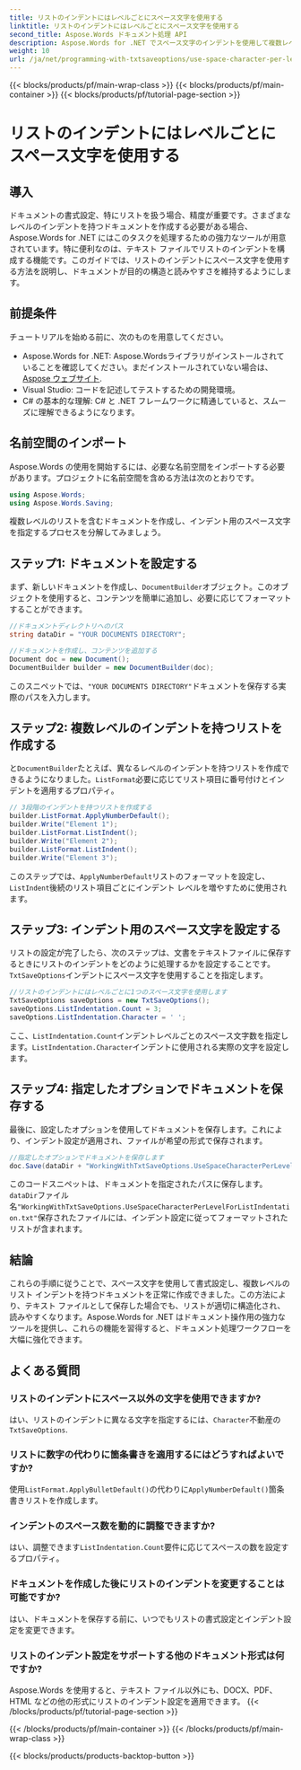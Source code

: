 ```yaml
---
title: リストのインデントにはレベルごとにスペース文字を使用する
linktitle: リストのインデントにはレベルごとにスペース文字を使用する
second_title: Aspose.Words ドキュメント処理 API
description: Aspose.Words for .NET でスペース文字のインデントを使用して複数レベルのリストを作成する方法を学びます。正確なドキュメントの書式設定のためのステップバイステップ ガイド。
weight: 10
url: /ja/net/programming-with-txtsaveoptions/use-space-character-per-level-for-list-indentation/
---
```


{{< blocks/products/pf/main-wrap-class >}}
{{< blocks/products/pf/main-container >}}
{{< blocks/products/pf/tutorial-page-section >}}

# リストのインデントにはレベルごとにスペース文字を使用する

## 導入

ドキュメントの書式設定、特にリストを扱う場合、精度が重要です。さまざまなレベルのインデントを持つドキュメントを作成する必要がある場合、Aspose.Words for .NET にはこのタスクを処理するための強力なツールが用意されています。特に便利なのは、テキスト ファイルでリストのインデントを構成する機能です。このガイドでは、リストのインデントにスペース文字を使用する方法を説明し、ドキュメントが目的の構造と読みやすさを維持するようにします。

## 前提条件

チュートリアルを始める前に、次のものを用意してください。

-  Aspose.Words for .NET: Aspose.Wordsライブラリがインストールされていることを確認してください。まだインストールされていない場合は、[Aspose ウェブサイト](https://releases.aspose.com/words/net/).
- Visual Studio: コードを記述してテストするための開発環境。
- C# の基本的な理解: C# と .NET フレームワークに精通していると、スムーズに理解できるようになります。

## 名前空間のインポート

Aspose.Words の使用を開始するには、必要な名前空間をインポートする必要があります。プロジェクトに名前空間を含める方法は次のとおりです。

```csharp
using Aspose.Words;
using Aspose.Words.Saving;
```

複数レベルのリストを含むドキュメントを作成し、インデント用のスペース文字を指定するプロセスを分解してみましょう。 

## ステップ1: ドキュメントを設定する

まず、新しいドキュメントを作成し、`DocumentBuilder`オブジェクト。このオブジェクトを使用すると、コンテンツを簡単に追加し、必要に応じてフォーマットすることができます。

```csharp
//ドキュメントディレクトリへのパス
string dataDir = "YOUR DOCUMENTS DIRECTORY";

//ドキュメントを作成し、コンテンツを追加する
Document doc = new Document();
DocumentBuilder builder = new DocumentBuilder(doc);
```

このスニペットでは、`"YOUR DOCUMENTS DIRECTORY"`ドキュメントを保存する実際のパスを入力します。

## ステップ2: 複数レベルのインデントを持つリストを作成する

と`DocumentBuilder`たとえば、異なるレベルのインデントを持つリストを作成できるようになりました。`ListFormat`必要に応じてリスト項目に番号付けとインデントを適用するプロパティ。

```csharp
// 3段階のインデントを持つリストを作成する
builder.ListFormat.ApplyNumberDefault();
builder.Write("Element 1");
builder.ListFormat.ListIndent();
builder.Write("Element 2");
builder.ListFormat.ListIndent();
builder.Write("Element 3");
```

このステップでは、`ApplyNumberDefault`リストのフォーマットを設定し、`ListIndent`後続のリスト項目ごとにインデント レベルを増やすために使用されます。

## ステップ3: インデント用のスペース文字を設定する

リストの設定が完了したら、次のステップは、文書をテキストファイルに保存するときにリストのインデントをどのように処理するかを設定することです。`TxtSaveOptions`インデントにスペース文字を使用することを指定します。

```csharp
//リストのインデントにはレベルごとに1つのスペース文字を使用します
TxtSaveOptions saveOptions = new TxtSaveOptions();
saveOptions.ListIndentation.Count = 3;
saveOptions.ListIndentation.Character = ' ';
```

ここ、`ListIndentation.Count`インデントレベルごとのスペース文字数を指定します。`ListIndentation.Character`インデントに使用される実際の文字を設定します。

## ステップ4: 指定したオプションでドキュメントを保存する

最後に、設定したオプションを使用してドキュメントを保存します。これにより、インデント設定が適用され、ファイルが希望の形式で保存されます。

```csharp
//指定したオプションでドキュメントを保存します
doc.Save(dataDir + "WorkingWithTxtSaveOptions.UseSpaceCharacterPerLevelForListIndentation.txt", saveOptions);
```

このコードスニペットは、ドキュメントを指定されたパスに保存します。`dataDir`ファイル名`"WorkingWithTxtSaveOptions.UseSpaceCharacterPerLevelForListIndentation.txt"`保存されたファイルには、インデント設定に従ってフォーマットされたリストが含まれます。

## 結論

これらの手順に従うことで、スペース文字を使用して書式設定し、複数レベルのリスト インデントを持つドキュメントを正常に作成できました。この方法により、テキスト ファイルとして保存した場合でも、リストが適切に構造化され、読みやすくなります。Aspose.Words for .NET はドキュメント操作用の強力なツールを提供し、これらの機能を習得すると、ドキュメント処理ワークフローを大幅に強化できます。

## よくある質問

### リストのインデントにスペース以外の文字を使用できますか?
はい、リストのインデントに異なる文字を指定するには、`Character`不動産の`TxtSaveOptions`.

### リストに数字の代わりに箇条書きを適用するにはどうすればよいですか?
使用`ListFormat.ApplyBulletDefault()`の代わりに`ApplyNumberDefault()`箇条書きリストを作成します。

### インデントのスペース数を動的に調整できますか?
はい、調整できます`ListIndentation.Count`要件に応じてスペースの数を設定するプロパティ。

### ドキュメントを作成した後にリストのインデントを変更することは可能ですか?
はい、ドキュメントを保存する前に、いつでもリストの書式設定とインデント設定を変更できます。

### リストのインデント設定をサポートする他のドキュメント形式は何ですか?
Aspose.Words を使用すると、テキスト ファイル以外にも、DOCX、PDF、HTML などの他の形式にリストのインデント設定を適用できます。
{{< /blocks/products/pf/tutorial-page-section >}}

{{< /blocks/products/pf/main-container >}}
{{< /blocks/products/pf/main-wrap-class >}}

{{< blocks/products/products-backtop-button >}}
